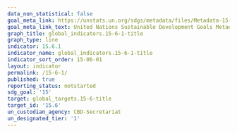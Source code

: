 ```yaml
---
data_non_statistical: false
goal_meta_link: https://unstats.un.org/sdgs/metadata/files/Metadata-15-06-01.pdf
goal_meta_link_text: United Nations Sustainable Development Goals Metadata (pdf 456kB)
graph_title: global_indicators.15-6-1-title
graph_type: line
indicator: 15.6.1
indicator_name: global_indicators.15-6-1-title
indicator_sort_order: 15-06-01
layout: indicator
permalink: /15-6-1/
published: true
reporting_status: notstarted
sdg_goal: '15'
target: global_targets.15-6-title
target_id: '15.6'
un_custodian_agency: CBD-Secretariat
un_designated_tier: '1'
---
```

